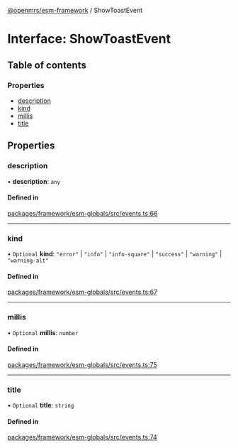 [@openmrs/esm-framework](../API.md) / ShowToastEvent

# Interface: ShowToastEvent

## Table of contents

### Properties

- [description](ShowToastEvent.md#description)
- [kind](ShowToastEvent.md#kind)
- [millis](ShowToastEvent.md#millis)
- [title](ShowToastEvent.md#title)

## Properties

### description

• **description**: `any`

#### Defined in

[packages/framework/esm-globals/src/events.ts:66](https://github.com/openmrs/openmrs-esm-core/blob/master/packages/framework/esm-globals/src/events.ts#L66)

___

### kind

• `Optional` **kind**: ``"error"`` \| ``"info"`` \| ``"info-square"`` \| ``"success"`` \| ``"warning"`` \| ``"warning-alt"``

#### Defined in

[packages/framework/esm-globals/src/events.ts:67](https://github.com/openmrs/openmrs-esm-core/blob/master/packages/framework/esm-globals/src/events.ts#L67)

___

### millis

• `Optional` **millis**: `number`

#### Defined in

[packages/framework/esm-globals/src/events.ts:75](https://github.com/openmrs/openmrs-esm-core/blob/master/packages/framework/esm-globals/src/events.ts#L75)

___

### title

• `Optional` **title**: `string`

#### Defined in

[packages/framework/esm-globals/src/events.ts:74](https://github.com/openmrs/openmrs-esm-core/blob/master/packages/framework/esm-globals/src/events.ts#L74)
